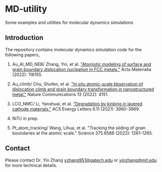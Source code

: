 # MD-utility
Some examples and utilities for molecular dynamics simulations

## Introduction
The repository contains molecular dynamics simulation code for the following papers, 

1. Au_Al_MD_NEB/ Zhang, Yin, et al. ["Atomistic modeling of surface and grain boundary dislocation nucleation in FCC metals."](https://www.sciencedirect.com/science/article/pii/S1359645422005365) Acta Materialia (2022): 118155.

2. Au_climb/ Chu, Shufen, et al. ["In situ atomic-scale bbservation of dislocation climb and grain boundary transformation in nanostructured metal."](https://www.nature.com/articles/s41467-022-31800-8) Nature Communications 13 (2022): 4151.

3. LCO_NMC/ Li, Yanshuai, et al. ["Degradation by kinking in layered cathode materials."](https://pubs.acs.org/doi/abs/10.1021/acsenergylett.1c01976) ACS Energy Letters 6.11 (2021): 3960-3969.

4. NiTi/ in prep.

5. Pt_atom_tracking/ Wang, Lihua, et al. "Tracking the sliding of grain boundaries at the atomic scale." Science 375.6586 (2022): 1261-1265.


## Contact
Please contact Dr. Yin Zhang yzhang951@gatech.edu or yinzhang@mit.edu for more technical details.
